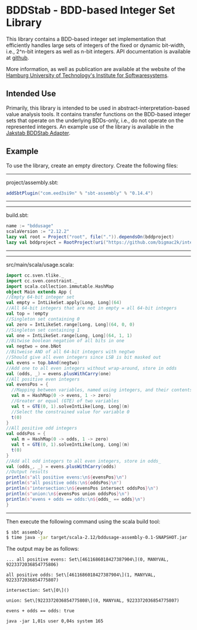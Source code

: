 # BDDStab - BDD-based Integer Set Library

This library contains a BDD-based integer set implementation that efficiently handles large sets of integers of the fixed or dynamic bit-width, i.e., 2^n-bit integers as well as n-bit integers.
API documentation is available at [github](https://bigmac2k.github.io/integerset-bdd/latest/api/cc/sven/index.html).

More information, as well as publication are available at the website of the [Hamburg University of Technology's Institute for Softwaresystems](https://www.tuhh.de/sts/research/projects/bddstab.html).

## Intended Use

Primarily, this library is intended to be used in abstract-interpretation-based value analysis tools.
It contains transfer functions on the BDD-based integer sets that operate on the underlying BDDs-only, i.e., do not operate on the represented integers.
An example use of the library is available in the [Jakstab BDDStab Adapter](https://github.com/bigmac2k/jakstab).

## Example

To use the library, create an empty directory. Create the following files:

-----------------------------------------------------------------------

project/assembly.sbt:
```scala
addSbtPlugin("com.eed3si9n" % "sbt-assembly" % "0.14.4")
```

-----------------------------------------------------------------------

-----------------------------------------------------------------------

build.sbt:
```scala
name := "bddusage"
scalaVersion := "2.12.2"
lazy val root = Project("root", file(".")).dependsOn(bddproject)
lazy val bddproject = RootProject(uri("https://github.com/bigmac2k/integerset-bdd.git"))
```

-----------------------------------------------------------------------

-----------------------------------------------------------------------

src/main/scala/usage.scala:
```scala
import cc.sven.tlike._
import cc.sven.constraint._
import scala.collection.immutable.HashMap
object Main extends App {
//Empty 64-bit integer set
val empty = IntLikeSet.apply[Long, Long](64)
//All 64-bit integers that are not in empty = all 64-bit integers
val top = !empty
//Singleton set containing 0
val zero = IntLikeSet.range[Long, Long](64, 0, 0)
//Singleton set containing 1
val one = IntLikeSet.range[Long, Long](64, 1, 1)
//Bitwise boolean negation of all bits in one
val negtwo = one.bNot
//Bitweise AND of all 64-bit integers with negtwo
//Should give all even integers since LSB is bit masked out
val evens = top.bAnd(negtwo)
//Add one to all even integers without wrap-around, store in odds
val (odds, _) = evens.plusWithCarry(one)
//All positive even integers
val evensPos = {
  //Mapping between variables, named using integers, and their contents
  val m = HashMap(0 -> evens, 1 -> zero)
  //Greater or equal (GTE) of two variables
  val t = GTE(0, 1).solveIntLike[Long, Long](m)
  //Select the constrained value for variable 0
  t(0)
}
//All positive odd integers
val oddsPos = {
  val m = HashMap(0 -> odds, 1 -> zero)
  val t = GTE(0, 1).solveIntLike[Long, Long](m)
  t(0)
}
//Add all odd integers to all even integers, store in odds_
val (odds_, _) = evens.plusWithCarry(odds)
//Output results
println(s"all positive evens:\n${evensPos}\n")
println(s"all positive odds:\n${oddsPos}\n")
println(s"intersection:\n${evensPos intersect oddsPos}\n")
println(s"union:\n${evensPos union oddsPos}\n")
println(s"evens + odds == odds:\n${odds_ == odds}\n")
}
```

-----------------------------------------------------------------------

Then execute the following command using the scala build tool:

```bash
$ sbt assembly
$ time java -jar target/scala-2.12/bddusage-assembly-0.1-SNAPSHOT.jar
```

The output may be as follows:
```
... all positive evens: Set\[4611686018427387904\](0, MANYVAL,
9223372036854775806)

all positive odds: Set\[4611686018427387904\](1, MANYVAL,
9223372036854775807)

intersection: Set\[0\]()

union: Set\[9223372036854775808\](0, MANYVAL, 9223372036854775807)

evens + odds == odds: true

java -jar 1,01s user 0,04s system 165
```
